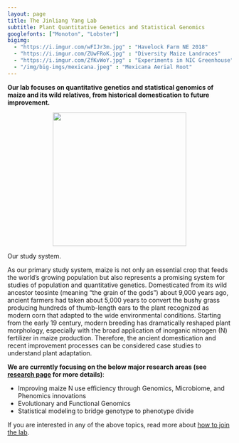 ```yaml
---
layout: page
title: The Jinliang Yang Lab
subtitle: Plant Quantitative Genetics and Statistical Genomics
googlefonts: ["Monoton", "Lobster"]
bigimg:
  - "https://i.imgur.com/wFIJr3m.jpg" : "Havelock Farm NE 2018"
  - "https://i.imgur.com/ZUwFRoK.jpg" : "Diversity Maize Landraces"
  - "https://i.imgur.com/ZfKvWoY.jpg" : "Experiments in NIC Greenhouse"
  - "/img/big-imgs/mexicana.jpeg" : "Mexicana Aerial Root"
---
```


__Our lab focuses on quantitative genetics and statistical genomics of maize and its wild relatives, from historical domestication to future improvement.__

<p align="center">
  <img height="300" src="https://i.imgur.com/AXtQlFP.png">
  <figcaption>Our study system.</figcaption>
</p>

As our primary study system, maize is not only an essential crop that feeds the world’s growing population but also represents a promising system for studies of population and quantitative genetics. 
Domesticated from its wild ancestor teosinte (meaning “the grain of the gods”) about 9,000 years ago, ancient farmers had taken about 5,000 years to convert the bushy grass producing hundreds of thumb-length ears to the plant
recognized as modern corn that adapted to the wide environmental conditions. 
Starting from the early 19 century, modern breeding has dramatically reshaped plant morphology, especially with the broad
application of inorganic nitrogen (N) fertilizer in maize production. 
Therefore, the ancient domestication and recent improvement processes can be considered case studies to understand plant adaptation.


__We are currently focusing on the below  major research areas (see [research page](/research/) for more details)__: 
 - Improving maize N use efficiency through Genomics, Microbiome, and Phenomics innovations
 - Evolutionary and Functional Genomics
 - Statistical modeling to bridge genotype to phenotype divide
  

If you are interested in any of the above topics, read more about [how to join the lab](/positions).
